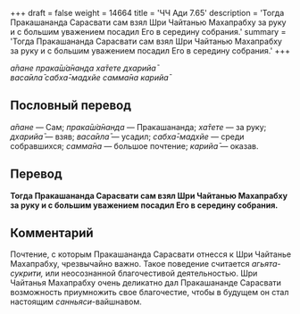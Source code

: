 +++
draft = false
weight = 14664
title = 'ЧЧ Ади 7.65'
description = 'Тогда Пракашананда Сарасвати сам взял Шри Чайтанью Махапрабху за руку и с большим уважением посадил Его в середину собрания.'
summary = 'Тогда Пракашананда Сарасвати сам взял Шри Чайтанью Махапрабху за руку и с большим уважением посадил Его в середину собрания.'
+++

_а̄пане прака̄ш́а̄нанда ха̄тете дхарийа̄  
васа̄ила̄ сабха̄-мадхйе самма̄на карийа̄_

## Пословный перевод

_а̄пане_ — Сам; _прака̄ш́а̄нанда_ — Пракашананда; _ха̄тете_ — за руку; _дхарийа̄_ — взяв; _васа̄ила̄_ — усадил; _сабха̄_\-_мадхйе_ — среди собравшихся; _самма̄на_ — большое почтение; _карийа̄_ — оказав.

## Перевод

**Тогда Пракашананда Сарасвати сам взял Шри Чайтанью Махапрабху за руку и с большим уважением посадил Его в середину собрания.**

## Комментарий

Почтение, с которым Пракашананда Сарасвати отнесся к Шри Чайтанье Махапрабху, чрезвычайно важно. Такое поведение считается _агьята-сукрити,_ или неосознанной благочестивой деятельностью. Шри Чайтанья Махапрабху очень деликатно дал Пракашананде Сарасвати возможность приумножить свое благочестие, чтобы в будущем он стал настоящим _санньяси_\-вайшнавом.
